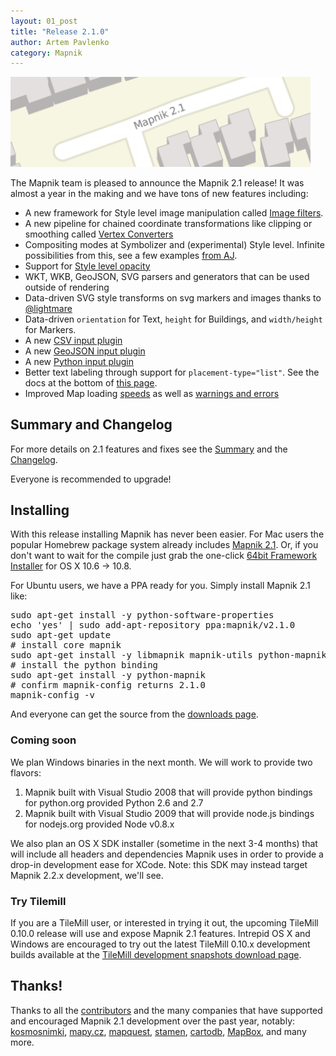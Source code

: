 ```yaml
---
layout: 01_post
title: "Release 2.1.0"
author: Artem Pavlenko
category: Mapnik
---
```


<img alt="release 2.1" src="/images/release-2.1.png" width="480"/>

The Mapnik team is pleased to announce the Mapnik 2.1 release! It was almost a year in the making and we have tons of new features including:

* A new framework for Style level image manipulation called [Image filters](http://mapnik.org/news/2012/04/26/image-filters/).
* A new pipeline for chained coordinate transformations like clipping or smoothing called [Vertex Converters](http://mapbox.com/blog/expanding-mapnik-carto/)
* Compositing modes at Symbolizer and (experimental) Style level. Infinite possibilities from this, see a few examples [from AJ](http://mapbox.com/blog/tilemill-compositing-operations-preview/).
* Support for [Style level opacity](https://github.com/mapnik/mapnik/issues/314)
* WKT, WKB, GeoJSON, SVG parsers and generators that can be used outside of rendering
* Data-driven SVG style transforms on svg markers and images thanks to [@lightmare](https://github.com/lightmare)
* Data-driven `orientation` for Text, `height` for Buildings, and `width/height` for Markers.
* A new [CSV input plugin](https://github.com/mapnik/mapnik/wiki/CSV-Plugin)
* A new [GeoJSON input plugin](https://github.com/mapnik/mapnik/wiki/GeoJSON-Plugin)
* A new [Python input plugin](https://github.com/mapnik/mapnik/wiki/Python-Plugin)
* Better text labeling through support for `placement-type="list"`. See the docs at the bottom of [this page](https://github.com/mapnik/mapnik/wiki/TextSymbolizer).
* Improved Map loading [speeds](/news/2012/04/06/faster-map-loading/) as well as [warnings and errors](https://github.com/mapnik/mapnik/issues/1441)

## Summary and Changelog

For more details on 2.1 features and fixes see the [Summary](https://github.com/mapnik/mapnik/wiki/MapnikReleases) and the [Changelog](https://github.com/mapnik/mapnik/wiki/Release2.1.0).

Everyone is recommended to upgrade!

## Installing

With this release installing Mapnik has never been easier. For Mac users the popular Homebrew package system already includes [Mapnik 2.1](https://github.com/mxcl/homebrew/commit/0d115ce857e8990c25dcb15d0cf647500faa8b2c). Or, if you don't want to wait for the compile just grab the one-click [64bit Framework Installer](https://github.com/downloads/mapnik/mapnik/mapnik-v2.1.0.dmg) for OS X 10.6 -> 10.8.

For Ubuntu users, we have a PPA ready for you. Simply install Mapnik 2.1 like:

<pre>
sudo apt-get install -y python-software-properties
echo 'yes' | sudo add-apt-repository ppa:mapnik/v2.1.0
sudo apt-get update
# install core mapnik
sudo apt-get install -y libmapnik mapnik-utils python-mapnik
# install the python binding
sudo apt-get install -y python-mapnik
# confirm mapnik-config returns 2.1.0
mapnik-config -v
</pre>

And everyone can get the source from the [downloads page](http://mapnik.org/download/).


### Coming soon
We plan Windows binaries in the next month. We will work to provide two flavors:

1. Mapnik built with Visual Studio 2008 that will provide python bindings for python.org provided Python 2.6 and 2.7
1. Mapnik built with Visual Studio 2009 that will provide node.js bindings for nodejs.org provided Node v0.8.x

We also plan an OS X SDK installer (sometime in the next 3-4 months) that will include all headers and dependencies Mapnik uses in order to provide a drop-in development ease for XCode. Note: this SDK may instead target Mapnik 2.2.x development, we'll see.

### Try Tilemill

If you are a TileMill user, or interested in trying it out, the upcoming TileMill 0.10.0 release will use and expose Mapnik 2.1 features. Intrepid OS X and Windows are encouraged to try out the latest TileMill 0.10.x development builds available at the [TileMill development snapshots download page](https://github.com/mapbox/tilemill/downloads).

## Thanks!

Thanks to all the [contributors](https://github.com/mapnik/mapnik/graphs/contributors) and the many companies that have supported and encouraged Mapnik 2.1 development over the past year, notably:
[kosmosnimki](http://kosmosnimki.ru/), [mapy.cz](http://mapy.cz/), [mapquest](http://mapquest.com/), [stamen](http://stamen.com/), [cartodb](http://cartodb.com/), [MapBox](http://mapbox.com), and many more.
